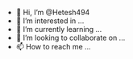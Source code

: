 - 👋 Hi, I’m @Hetesh494
- 👀 I’m interested in ...
- 🌱 I’m currently learning ...
- 💞️ I’m looking to collaborate on ...
- 📫 How to reach me ...

<!---
Hetesh494/Hetesh494 is a ✨ special ✨ repository because its `README.md` (this file) appears on your GitHub profile.
You can click the Preview link to take a look at your changes.
--->
<script type="module">
  import { Octokit } from "https://cdn.skypack.dev/@octokit/rest";
</script>
